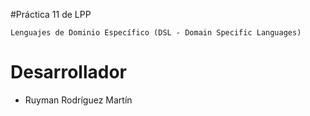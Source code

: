 #Práctica 11 de LPP

    Lenguajes de Dominio Específico (DSL - Domain Specific Languages)

# Desarrollador

* Ruyman Rodríguez Martín
